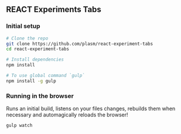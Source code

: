 ## REACT Experiments Tabs

### Initial setup

```bash
# Clone the repo
git clone https://github.com/plasm/react-experiment-tabs
cd react-experiment-tabs

# Install dependencies
npm install

# To use global command `gulp`
npm install -g gulp
```

### Running in the browser
Runs an initial build, listens on your files changes, rebuilds them when necessary
and automagically reloads the browser!

```bash
gulp watch
```
